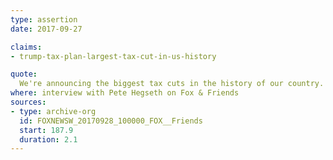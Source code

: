 ```yaml
---
type: assertion
date: 2017-09-27

claims:
- trump-tax-plan-largest-tax-cut-in-us-history

quote:
  We're announcing the biggest tax cuts in the history of our country.
where: interview with Pete Hegseth on Fox & Friends
sources:
- type: archive-org
  id: FOXNEWSW_20170928_100000_FOX__Friends
  start: 187.9
  duration: 2.1
---
```

